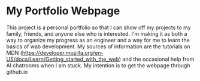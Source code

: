 # My Portfolio Webpage
This project is a personal portfolio so that I can show off my projects to my family, friends, and anyone else who is interested. 
I'm making it as both a way to organize my progress as an engineer and a way for me to learn the basics of wab development. 
My sources of information are the tutorials on MDN (https://developer.mozilla.org/en-US/docs/Learn/Getting_started_with_the_web) and the occasional help from AI chatrooms when I am stuck.
My intention is to get the webpage through github.io